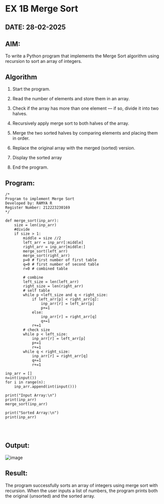 # EX 1B Merge Sort
## DATE: 28-02-2025
## AIM:
To write a Python program that implements the Merge Sort algorithm using recursion to sort an array of integers.

## Algorithm
1. Start the program.

2. Read the number of elements and store them in an array.

3. Check if the array has more than one element — if so, divide it into two halves.

4. Recursively apply merge sort to both halves of the array.

5. Merge the two sorted halves by comparing elements and placing them in order.

6. Replace the original array with the merged (sorted) version.

7. Display the sorted array 

8. End the program.



## Program:
```
/*
Program to implement Merge Sort
Developed by: RAMYA R
Register Number: 212223230169  
*/

def merge_sort(inp_arr):
    size = len(inp_arr)
    #divide
    if size > 1:
        middle = size //2
        left_arr = inp_arr[:middle]
        right_arr = inp_arr[middle:]
        merge_sort(left_arr)
        merge_sort(right_arr)
        p=0 # first number of first table
        q=0 # first number of second table
        r=0 # combined table
        
        # combine
        left_size = len(left_arr)
        right_size = len(right_arr)
        # self table
        while p <left_size and q < right_size:
            if left_arr[p] < right_arr[q]:
                inp_arr[r] = left_arr[p]
                p+=1
            else:
                inp_arr[r] = right_arr[q]
                q+=1
            r+=1
        # check size    
        while p < left_size:
            inp_arr[r] = left_arr[p]
            p+=1
            r+=1
        while q < right_size:
            inp_arr[r] = right_arr[q]
            q+=1
            r+=1

inp_arr = []
n=int(input())
for i in range(n):
    inp_arr.append(int(input()))
    
print("Input Array:\n")
print(inp_arr)
merge_sort(inp_arr)

print("Sorted Array:\n")
print(inp_arr)

            
                
```

## Output:

![image](https://github.com/user-attachments/assets/faf75b16-5b8a-4676-bd20-22dd021d2059)


## Result:
The program successfully sorts an array of integers using merge sort with recursion. When the user inputs a list of numbers, the program prints both the original (unsorted) and the sorted array.
